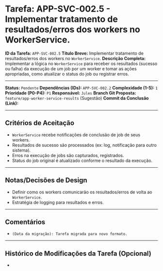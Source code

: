 # Tarefa: APP-SVC-002.5 - Implementar tratamento de resultados/erros dos workers no WorkerService.

**ID da Tarefa:** `APP-SVC-002.5`
**Título Breve:** Implementar tratamento de resultados/erros dos workers no `WorkerService`.
**Descrição Completa:**
Implementar a lógica no `WorkerService` para receber os resultados (sucesso ou falha) da execução de um job por um worker e tomar as ações apropriadas, como atualizar o status do job ou registrar erros.

---

**Status:** `Pendente`
**Dependências (IDs):** `APP-SVC-002.2`
**Complexidade (1-5):** `1`
**Prioridade (P0-P4):** `P1`
**Responsável:** `Jules`
**Branch Git Proposta:** `feature/app-worker-service-results` (Sugestão)
**Commit da Conclusão (Link):**

---

## Critérios de Aceitação
- `WorkerService` recebe notificações de conclusão de job de seus workers.
- Resultados de sucesso são processados (ex: log, notificação para outro sistema).
- Erros na execução de jobs são capturados, registrados.
- Status do job original é atualizado conforme o resultado da execução.

---

## Notas/Decisões de Design
- Definir como os workers comunicarão os resultados/erros de volta ao `WorkerService`.
- Estratégia de logging para resultados e erros.

---

## Comentários
- `(Data da migração): Tarefa migrada para novo formato.`

---

## Histórico de Modificações da Tarefa (Opcional)
-
